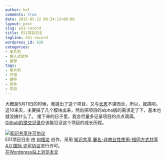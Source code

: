 ```yaml
---
author: hxl
comments: true
date: 2015-05-22 08:34:13+00:00
layout: post
slug: e51-record
title: E51项目日志
tagline: e51-record
wordpress_id: 620
categories:
- 单片机
- 嵌入式软件
- 推荐
tags:
- 单片机
- 开源
- 硬件
- 软件
- 项目
---
```


大概是5月11日的时候，我提出了这个项目，又与[长思](http://zcs.echoiot.com/?p=185)不谋而合，所以，就搞呗。  
这10来天，主要搞了几个模块出来，然后把项目的alpha版的需求定了下，基本也就没搞什么了。
接下来的日子里，我会尽量多记录项目的点点滴滴。  
[Github的提交记录](https://github.com/hxl9654/E51/commits/master)应该能见证这个项目的成长历程。  

[![知识共享许可协议](https://i.creativecommons.org/l/by-nc-sa/4.0/88x31.png)](http://creativecommons.org/licenses/by-nc-sa/4.0/)    
E51项目日志 由 [何相龙]() 创作，采用 [知识共享 署名-非商业性使用-相同方式共享 4.0 国际 许可协议](http://creativecommons.org/licenses/by-nc-sa/4.0/)进行许可。  
[在Wordpress站上浏览本文](https://tec.hxlxz.com/?p=620)

